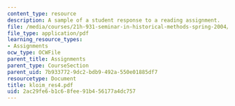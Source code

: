 ```yaml
---
content_type: resource
description: A sample of a student response to a reading assignment.
file: /media/courses/21h-931-seminar-in-historical-methods-spring-2004/2ac29fe6b1c68fee91b456177a4dc757_kloim_res4.pdf
file_type: application/pdf
learning_resource_types:
- Assignments
ocw_type: OCWFile
parent_title: Assignments
parent_type: CourseSection
parent_uid: 7b933772-9dc2-bdb9-492a-550e01885df7
resourcetype: Document
title: kloim_res4.pdf
uid: 2ac29fe6-b1c6-8fee-91b4-56177a4dc757
---
```

